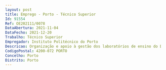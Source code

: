 ```yaml
--- 
layout: post
title: Emprego - Porto - Técnico Superior
Id: 91554
Ref: OE202111/0078
DataAbertura: 2021-11-04
DataFecho: 2021-12-20
Trabalho: Técnico Superior
Empregador: Instituto Politécnico do Porto
Descricao: Organização e apoio à gestão dos laboratórios de ensino do Departamento de EngenhariaQuímica a (DEQ), nomeadamente no que diz respeito a material, equipamentos e reagentes. Apoio técnico nas aulas de índole laboratorial realizadas no DEQ e na sua grande maioriarelativas aos cursos ministrados no DEQ  Licenciatura  em Biorrecursos, Licenciatura emEngenharia Química, Mestrado  em Biorrecursos, Mestrado em Engenharia Química Apoio técnico à investigação desenvolvida nos laboratórios de ensino do DEQ Interface com os fornecedores para aquisição de material, equipamentos e reagentes para oslaboratórios do DEQ Acompanhamento de estagiários do ensino secundário no DEQ Colaboração em atividades de divulgação dos laboratórios de ensino e dos cursos ministradosno DEQ Colaboração em atividades de prestação de serviço ao exterior, da responsabilidade doslaboratórios do DEQ Colaboração na gestão dos resíduos produzidos no Laboratório
CodigoPostal: 4200-072 PORTO
Concelho: Porto
Distrito: Porto
--- 
```

